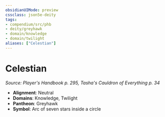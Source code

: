 ```yaml
---
obsidianUIMode: preview
cssclass: json5e-deity
tags:
- compendium/src/phb
- deity/greyhawk
- domain/knowledge
- domain/twilight
aliases: ["Celestian"]
---
```

# Celestian
*Source: Player's Handbook p. 295, Tasha's Cauldron of Everything p. 34* 

- **Alignment**: Neutral
- **Domains**: Knowledge, Twilight
- **Pantheon**: Greyhawk
- **Symbol**: Arc of seven stars inside a circle